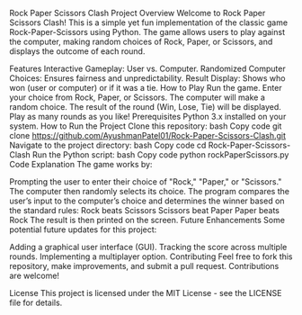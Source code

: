 Rock Paper Scissors Clash
Project Overview
Welcome to Rock Paper Scissors Clash! This is a simple yet fun implementation of the classic game Rock-Paper-Scissors using Python. The game allows users to play against the computer, making random choices of Rock, Paper, or Scissors, and displays the outcome of each round.

Features
Interactive Gameplay: User vs. Computer.
Randomized Computer Choices: Ensures fairness and unpredictability.
Result Display: Shows who won (user or computer) or if it was a tie.
How to Play
Run the game.
Enter your choice from Rock, Paper, or Scissors.
The computer will make a random choice.
The result of the round (Win, Lose, Tie) will be displayed.
Play as many rounds as you like!
Prerequisites
Python 3.x installed on your system.
How to Run the Project
Clone this repository:
bash
Copy code
git clone https://github.com/AyushmanPatel01/Rock-Paper-Scissors-Clash.git
Navigate to the project directory:
bash
Copy code
cd Rock-Paper-Scissors-Clash
Run the Python script:
bash
Copy code
python rockPaperScissors.py
Code Explanation
The game works by:

Prompting the user to enter their choice of "Rock," "Paper," or "Scissors."
The computer then randomly selects its choice.
The program compares the user’s input to the computer’s choice and determines the winner based on the standard rules:
Rock beats Scissors
Scissors beat Paper
Paper beats Rock
The result is then printed on the screen.
Future Enhancements
Some potential future updates for this project:

Adding a graphical user interface (GUI).
Tracking the score across multiple rounds.
Implementing a multiplayer option.
Contributing
Feel free to fork this repository, make improvements, and submit a pull request. Contributions are welcome!

License
This project is licensed under the MIT License - see the LICENSE file for details.
